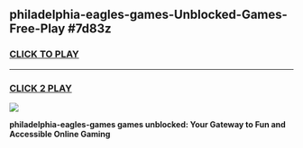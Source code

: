 
## philadelphia-eagles-games-Unblocked-Games-Free-Play #7d83z
<h3>
<a href="https://us.freeplayer.one?title=philadelphia-eagles-games&ref=9M">CLICK TO PLAY</a></h3>
<hr>

<h3>
<a href="https://us.freeplayer.one?title=philadelphia-eagles-games&ref=9M">CLICK 2 PLAY</a>
  
</h3>

<a href="https://us.freeplayer.one?title=philadelphia-eagles-games&ref=9M"><img src="https://clearcache.store/games.png"></a>


**philadelphia-eagles-games games unblocked: Your Gateway to Fun and Accessible Online Gaming**
